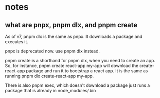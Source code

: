 # notes

## what are pnpx, pnpm dlx, and pnpm create

As of v7, pnpm dlx is the same as pnpx. It downloads a package and executes it.

pnpx is deprecated now. use pnpm dlx instead.

pnpm create is a shorthand for pnpm dlx, when you need to create an app. So, for instance, pnpm create react-app my-app will download the create-react-app package and run it to bootstrap a react app. It is the same as running pnpm dlx create-react-app my-app.

There is also pnpm exec, which doesn't download a package just runs a package that is already in node_modules/.bin
